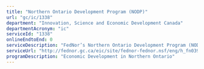 ```yaml
---
title: "Northern Ontario Development Program (NODP)"
url: "gc/ic/1338"
department: "Innovation, Science and Economic Development Canada"
departmentAcronym: "ic"
serviceId: "1338"
onlineEndtoEnd: 0
serviceDescription: "FedNor’s Northern Ontario Development Program (NODP) provides financial support to promote economic growth, diversification, job creation, and self-reliant communities in Northern Ontario."
serviceUrl: "http://fednor.gc.ca/eic/site/fednor-fednor.nsf/eng/h_fn03906.html"
programDescription: "Economic Development in Northern Ontario"
---
```

